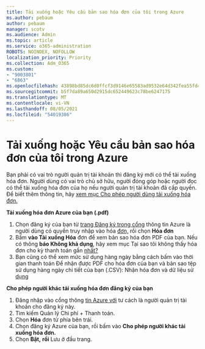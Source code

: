 ```yaml
---
title: Tải xuống hoặc Yêu cầu bản sao hóa đơn của tôi trong Azure
ms.author: pebaum
author: pebaum
manager: scotv
ms.audience: Admin
ms.topic: article
ms.service: o365-administration
ROBOTS: NOINDEX, NOFOLLOW
localization_priority: Priority
ms.collection: Adm_O365
ms.custom:
- "9003801"
- "6863"
ms.openlocfilehash: 43898bd85dc6d0ffcf3d9146e65583ad9532e64d342fea55fd48e055caf133a4
ms.sourcegitcommit: b5f7da89a650d2915dc652449623c78be6247175
ms.translationtype: MT
ms.contentlocale: vi-VN
ms.lasthandoff: 08/05/2021
ms.locfileid: "54019386"
---
```

# <a name="download-or-request-a-copy-of-my-bill-in-azure"></a>Tải xuống hoặc Yêu cầu bản sao hóa đơn của tôi trong Azure

Bạn phải có vai trò người quản trị tài khoản thì đăng ký mới có thể tải xuống hóa đơn. Người dùng có vai trò chủ sở hữu, người đóng góp hoặc người đọc có thể tải xuống hóa đơn của họ nếu người quản trị tài khoản đã cấp quyền. Để biết thêm thông tin, hãy [xem mục Cho phép người dùng tải xuống hóa đơn.](https://docs.microsoft.com/azure/cost-management-billing/manage/manage-billing-access#opt-in)

**Tải xuống hóa đơn Azure của bạn (.pdf)**

1. Chọn đăng ký của bạn từ [trang Đăng ký trong cổng](https://portal.azure.com/#blade/Microsoft_Azure_Billing/SubscriptionsBlade) thông tin Azure là người dùng có quyền truy nhập vào hóa [đơn,](https://docs.microsoft.com/azure/cost-management-billing/manage/manage-billing-access?WT.mc_id=Portal-Microsoft_Azure_Support) rồi chọn **Hóa đơn**
2. Bấm **vào Tải xuống Hóa** đơn để xem bản sao hóa đơn PDF của bạn. Nếu có thông **báo Không khả dụng**, hãy xem mục Tại sao tôi không thấy hóa đơn cho kỳ thanh toán gần [nhất?](https://docs.microsoft.com/azure/cost-management-billing/manage/download-azure-invoice-daily-usage-date?WT.mc_id=Portal-Microsoft_Azure_Support#noinvoice)
3. Bạn cũng có thể xem mức sử dụng hàng ngày bằng cách bấm vào thời gian thanh toán Để nhận được PDF cho hóa đơn của bạn và bản sao tệp sử dụng hàng ngày chi tiết của bạn (.CSV): Nhận hóa đơn và dữ liệu sử [dụng](https://docs.microsoft.com/azure/cost-management-billing/manage/download-azure-invoice-daily-usage-date?WT.mc_id=Portal-Microsoft_Azure_Support)  

**Cho phép người khác tải xuống hóa đơn đăng ký của bạn**

1. Đăng nhập vào cổng thông [tin Azure với](https://portal.azure.com/) tư cách là người quản trị tài khoản cho đăng ký này.
2. Tìm kiếm Quản lý Chi phí + Thanh toán.
3. Chọn **Hóa** đơn từ phía bên trái.
4. Chọn đăng ký Azure của bạn, rồi bấm vào **Cho phép người khác tải xuống hóa đơn.**
5. Chọn **Bật,** **rồi** Lưu ở đầu trang.
